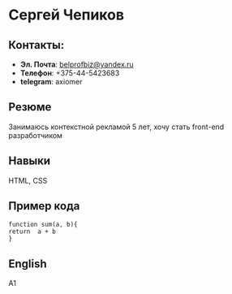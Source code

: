 # Сергей Чепиков

## Контакты:
* **Эл. Почта**: belprofbiz@yandex.ru
* **Телефон**: +375-44-5423683
* **telegram**: axiomer

## Резюме
Занимаюсь контекстной рекламой 5 лет, хочу стать front-end разработчиком

## Навыки
HTML, CSS

## Пример кода
```
function sum(a, b){
return  a + b
}
```

## English
A1
